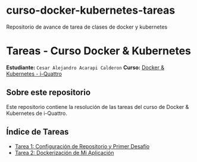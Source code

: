 # curso-docker-kubernetes-tareas
Repositorio de avance de tarea de clases de docker y kubernetes


# Tareas - Curso Docker & Kubernetes

**Estudiante:** `Cesar Alejandro Acarapi Calderon`
**Curso:** [Docker & Kubernetes - i-Quattro](https://www.i-quattro.com/product-page/dok-kub-001)

## Sobre este repositorio

Este repositorio contiene la resolución de las tareas del curso de Docker & Kubernetes de i-Quattro.

## Índice de Tareas

- [Tarea 1: Configuración de Repositorio y Primer Desafío](clase1/)  
- [Tarea 2: Dockerización de Mi Aplicación](clase2/)
